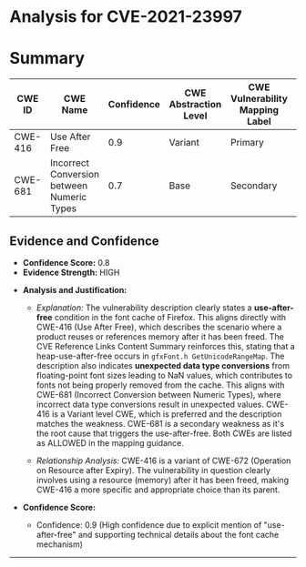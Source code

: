 # Analysis for CVE-2021-23997

# Summary
| CWE ID | CWE Name | Confidence | CWE Abstraction Level | CWE Vulnerability Mapping Label | CWE-Vulnerability Mapping Notes |
|---|---|---|---|---|---|
| CWE-416 | Use After Free | 0.9 | Variant | Primary | Allowed |
| CWE-681 | Incorrect Conversion between Numeric Types | 0.7 | Base | Secondary | Allowed |

## Evidence and Confidence

*   **Confidence Score:** 0.8
*   **Evidence Strength:** HIGH

- **Analysis and Justification:**  
  - *Explanation:* The vulnerability description clearly states a **use-after-free** condition in the font cache of Firefox. This aligns directly with CWE-416 (Use After Free), which describes the scenario where a product reuses or references memory after it has been freed. The CVE Reference Links Content Summary reinforces this, stating that a heap-use-after-free occurs in `gfxFont.h GetUnicodeRangeMap`. The description also indicates **unexpected data type conversions** from floating-point font sizes leading to NaN values, which contributes to fonts not being properly removed from the cache. This aligns with CWE-681 (Incorrect Conversion between Numeric Types), where incorrect data type conversions result in unexpected values. CWE-416 is a Variant level CWE, which is preferred and the description matches the weakness. CWE-681 is a secondary weakness as it's the root cause that triggers the use-after-free. Both CWEs are listed as ALLOWED in the mapping guidance.
  
  - *Relationship Analysis:* CWE-416 is a variant of CWE-672 (Operation on Resource after Expiry). The vulnerability in question clearly involves using a resource (memory) after it has been freed, making CWE-416 a more specific and appropriate choice than its parent.

- **Confidence Score:**  
  - Confidence: 0.9 (High confidence due to explicit mention of "use-after-free" and supporting technical details about the font cache mechanism)

---